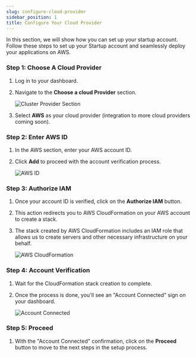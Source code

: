 ```yaml
---
slug: configure-cloud-provider
sidebar_position: 1
title: Configure Your Cloud Provider
---
```


In this section, we will show how you can set up your startup account. Follow these steps to set up your Startup account and seamlessly deploy your applications on AWS.

### Step 1: Choose A Cloud Provider

1. Log in to your dashboard.
2. Navigate to the **Choose a cloud Provider** section.

   ![Cluster Provider Section](https://pub-30c11acc143348fcae20835653c5514d.r2.dev//20/29/connect_AWS_fb14c2f4c4.png)

3. Select **AWS** as your cloud provider (integration to more cloud providers coming soon).

### Step 2: Enter AWS ID

1. In the AWS section, enter your AWS account ID.
2. Click **Add** to proceed with the account verification process.

   ![AWS ID](https://pub-30c11acc143348fcae20835653c5514d.r2.dev//20/29/connect_AWSID_3ad56c1473.png)

### Step 3: Authorize IAM

1. Once your account ID is verified, click on the **Authorize IAM** button.
2. This action redirects you to AWS CloudFormation on your AWS account to create a stack.
3. The stack created by AWS CloudFormation includes an IAM role that allows us to create servers and other necessary infrastructure on your behalf.

   ![AWS CloudFormation](https://pub-30c11acc143348fcae20835653c5514d.r2.dev//20/29/stack_Created_78b52004e0.png)

### Step 4: Account Verification

1. Wait for the CloudFormation stack creation to complete.
2. Once the process is done, you'll see an "Account Connected" sign on your dashboard.

   ![Account Connected](https://pub-30c11acc143348fcae20835653c5514d.r2.dev//20/29/aws_Connected_c23029cc2c.png)

### Step 5: Proceed

1. With the "Account Connected" confirmation, click on the **Proceed** button to move to the next steps in the setup process.
